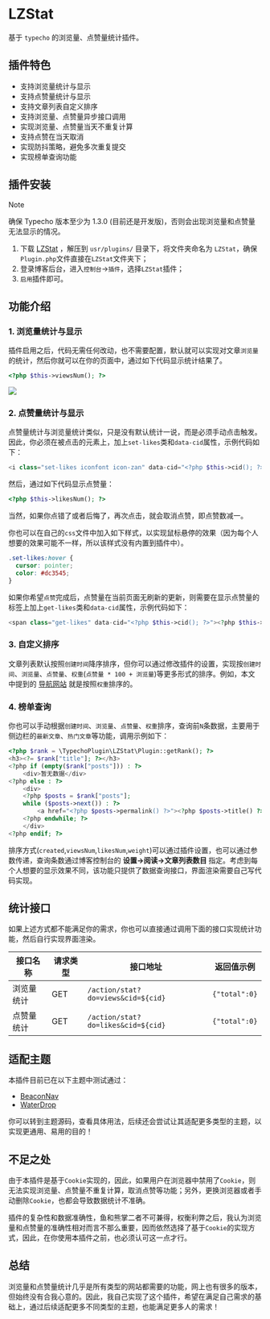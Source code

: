 # LZStat

基于 `typecho` 的浏览量、点赞量统计插件。

## 插件特色

- 支持浏览量统计与显示
- 支持点赞量统计与显示
- 支持文章列表自定义排序
- 支持浏览量、点赞量异步接口调用
- 实现浏览量、点赞量当天不重复计算
- 支持点赞在当天取消
- 实现防抖策略，避免多次重复提交
- 实现榜单查询功能

## 插件安装
> [!NOTE]
> 确保 Typecho 版本至少为 1.3.0 (目前还是开发版)，否则会出现浏览量和点赞量无法显示的情况。

1. 下载 [LZStat](https://github.com/ZShijun/LZStat) ，解压到 `usr/plugins/` 目录下，将文件夹命名为 `LZStat`，确保`Plugin.php`文件直接在`LZStat`文件夹下；
2. 登录博客后台，进入`控制台`->`插件`，选择`LZStat`插件；
3. `启用`插件即可。

## 功能介绍

### 1. 浏览量统计与显示

插件启用之后，代码无需任何改动，也不需要配置，默认就可以实现对文章`浏览量`的统计，然后你就可以在你的页面中，通过如下代码显示统计结果了。

```php
<?php $this->viewsNum(); ?>
```

![](https://cdn.jsdelivr.net/gh/ZShijun/image-repo/20240508/b99514952d65ca4e70806d7223ec8b45.png)

### 2. 点赞量统计与显示

点赞量统计与浏览量统计类似，只是没有默认统计一说，而是必须手动点击触发。因此，你必须在被点击的元素上，加上`set-likes`类和`data-cid`属性，示例代码如下：

```php
<i class="set-likes iconfont icon-zan" data-cid="<?php $this->cid(); ?>"></i>
```

然后，通过如下代码显示点赞量：

```php
<?php $this->likesNum(); ?>
```

当然，如果你点错了或者后悔了，再次点击，就会取消点赞，即点赞数减一。

你也可以在自己的`css`文件中加入如下样式，以实现鼠标悬停的效果（因为每个人想要的效果可能不一样，所以该样式没有内置到插件中）。

```css
.set-likes:hover {
  cursor: pointer;
  color: #dc3545;
}
```

如果你希望`点赞`完成后，点赞量在当前页面无刷新的更新，则需要在显示点赞量的标签上加上`get-likes`类和`data-cid`属性，示例代码如下：

```php
<span class="get-likes" data-cid="<?php $this->cid(); ?>"><?php $this->likesNum(); ?></span>
```

### 3. 自定义排序

文章列表默认按照`创建时间`降序排序，但你可以通过修改插件的设置，实现按`创建时间`、`浏览量`、`点赞量`、`权重`(`点赞量 * 100 + 浏览量`)等更多形式的排序。例如，本文中提到的 [导航网站](https://nav.ilaozhu.com/) 就是按照`权重`排序的。

### 4. 榜单查询

你也可以手动根据`创建时间`、`浏览量`、`点赞量`、`权重`排序，查询前`N`条数据，主要用于侧边栏的`最新文章`、`热门文章`等功能，调用示例如下：

```php
<?php $rank = \TypechoPlugin\LZStat\Plugin::getRank(); ?>
<h3><?= $rank["title"]; ?></h3>
<?php if (empty($rank["posts"])) : ?>
    <div>暂无数据</div>
<?php else : ?>
    <div>
    <?php $posts = $rank["posts"];
    while ($posts->next()) : ?>
        <a href="<?php $posts->permalink() ?>"><?php $posts->title() ?></a>
    <?php endwhile; ?>
    </div>
<?php endif; ?>
```

排序方式(`created`,`viewsNum`,`likesNum`,`weight`)可以通过插件设置，也可以通过参数传递，查询条数通过博客控制台的 **设置->阅读->文章列表数目** 指定。考虑到每个人想要的显示效果不同，该功能只提供了数据查询接口，界面渲染需要自己写代码实现。

## 统计接口

如果上述方式都不能满足你的需求，你也可以直接通过调用下面的接口实现统计功能，然后自行实现界面渲染。

| 接口名称   | 请求类型 | 接口地址                           | 返回值示例    |
| ---------- | -------- | ---------------------------------- | ------------- |
| 浏览量统计 | GET      | `/action/stat?do=views&cid=${cid}` | `{"total":0}` |
| 点赞量统计 | GET      | `/action/stat?do=likes&cid=${cid}` | `{"total":0}` |

## 适配主题

本插件目前已在以下主题中测试通过：

- [BeaconNav](https://github.com/ZShijun/BeaconNav)
- [WaterDrop](https://github.com/ZShijun/WaterDrop)

你可以转到主题源码，查看具体用法，后续还会尝试让其适配更多类型的主题，以实现更通用、易用的目的！

## 不足之处

由于本插件是基于`Cookie`实现的，因此，如果用户在浏览器中禁用了`Cookie`，则无法实现浏览量、点赞量不重复计算，取消点赞等功能；另外，更换浏览器或者手动删除`Cookie`，也都会导致数据统计不准确。

插件的复杂性和数据准确性，鱼和熊掌二者不可兼得，权衡利弊之后，我认为浏览量和点赞量的准确性相对而言不那么重要，因而依然选择了基于`Cookie`的实现方式，因此，在你使用本插件之前，也必须认可这一点才行。

## 总结

浏览量和点赞量统计几乎是所有类型的网站都需要的功能，网上也有很多的版本，但始终没有合我心意的。因此，我自己实现了这个插件，希望在满足自己需求的基础上，通过后续适配更多不同类型的主题，也能满足更多人的需求！
